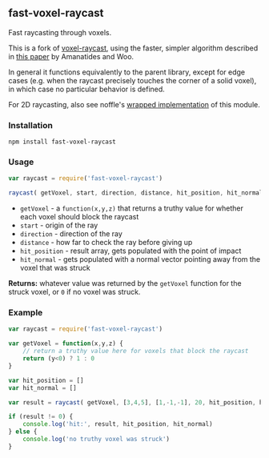 ## fast-voxel-raycast

Fast raycasting through voxels.

This is a fork of [voxel-raycast](https://github.com/mikolalysenko/voxel-raycast), 
using the faster, simpler algorithm described in 
[this paper](http://www.cse.chalmers.se/edu/year/2010/course/TDA361/grid.pdf)
by Amanatides and Woo.

In general it functions equivalently to the parent library, except for 
edge cases (e.g. when the raycast precisely touches the corner of a solid voxel),
in which case no particular behavior is defined.

For 2D raycasting, also see noffle's 
[wrapped implementation](https://github.com/noffle/raycast-2d-tilemap) of this module.

### Installation

    npm install fast-voxel-raycast
    
### Usage

```js
var raycast = require('fast-voxel-raycast')

raycast( getVoxel, start, direction, distance, hit_position, hit_normal )
```

* `getVoxel` - a `function(x,y,z)` that returns a truthy value for whether each voxel should block the raycast
* `start` - origin of the ray
* `direction` - direction of the ray
* `distance` - how far to check the ray before giving up
* `hit_position` - result array, gets populated with the point of impact
* `hit_normal` - gets populated with a normal vector pointing away from the voxel that was struck 

**Returns:**  whatever value was returned by the `getVoxel` function for the struck voxel, 
or `0` if no voxel was struck.

### Example

```js
var raycast = require('fast-voxel-raycast')

var getVoxel = function(x,y,z) {
    // return a truthy value here for voxels that block the raycast
    return (y<0) ? 1 : 0
}

var hit_position = []
var hit_normal = []

var result = raycast( getVoxel, [3,4,5], [1,-1,-1], 20, hit_position, hit_normal )

if (result != 0) {
    console.log('hit:', result, hit_position, hit_normal)
} else {
    console.log('no truthy voxel was struck')
}
```

